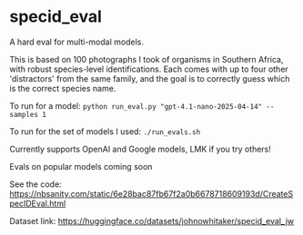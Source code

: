 # specid_eval

A hard eval for multi-modal models.

This is based on 100 photographs I took of organisms in Southern Africa, with robust species-level identifications. Each comes with up to four other 'distractors' from the same family, and the goal is to correctly guess which is the correct species name. 

To run for a model:
`python run_eval.py "gpt-4.1-nano-2025-04-14" --samples 1`

To run for the set of models I used:
`./run_evals.sh`

Currently supports OpenAI and Google models, LMK if you try   others!

Evals on popular models coming soon

See the code: https://nbsanity.com/static/6e28bac87fb67f2a0b6678718609193d/CreateSpecIDEval.html

Dataset link: https://huggingface.co/datasets/johnowhitaker/specid_eval_jw

